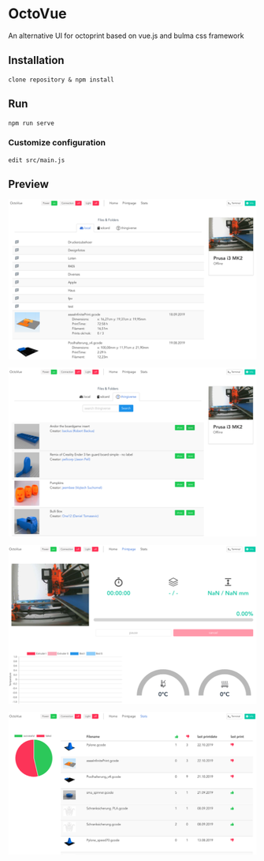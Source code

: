 # OctoVue

An alternative UI for octoprint based on vue.js and bulma css framework

## Installation
```
clone repository & npm install
```

## Run
```
npm run serve
```


### Customize configuration
```
edit src/main.js
```

## Preview
![screenshot](screenshots/screen1.png)

![screenshot](screenshots/screen2.png)

![screenshot](screenshots/screen3.png)

![screenshot](screenshots/screen4.png)
